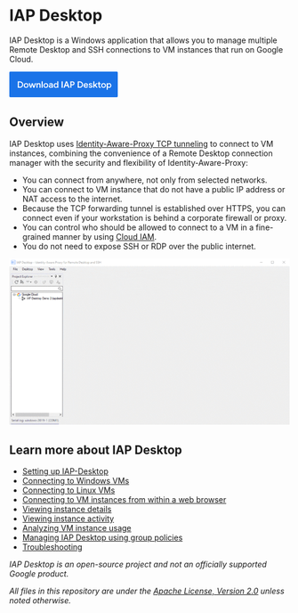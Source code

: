 # IAP Desktop

IAP Desktop is a Windows application that allows you to manage multiple Remote Desktop and SSH connections 
to VM instances that run on Google Cloud. 

[<img src="doc/images/download.png">](https://github.com/GoogleCloudPlatform/iap-desktop/releases/latest/download/IapDesktop.msi)

## Overview

IAP Desktop uses 
[Identity-Aware-Proxy TCP tunneling](https://cloud.google.com/iap/docs/tcp-forwarding-overview) to 
connect to VM instances, combining the convenience of a Remote
Desktop connection manager with the security and flexibility of Identity-Aware-Proxy:


* You can connect from anywhere, not only from selected networks.
* You can connect to VM instance that do not have a public IP address or NAT access to the internet.
* Because the TCP forwarding tunnel is established over HTTPS, you can connect even if your workstation
  is behind a corporate firewall or proxy.
* You can control who should be allowed to connect to a VM in a fine-grained manner by using 
  [Cloud IAM](https://cloud.google.com/iap/docs/using-tcp-forwarding#configuring_access_and_permissions).
* You do not need to expose SSH or RDP over the public internet. 

![Screenshot of IAP Desktop](doc/images/iapdesktop-animated-800.gif)



## Learn more about IAP Desktop

* [Setting up IAP-Desktop](https://github.com/GoogleCloudPlatform/iap-desktop/wiki/Installation)
* [Connecting to Windows VMs](https://github.com/GoogleCloudPlatform/iap-desktop/wiki/Connecting-to-instances)
* [Connecting to Linux VMs](https://github.com/GoogleCloudPlatform/iap-desktop/wiki/Connecting-to-linux-instances)
* [Connecting to VM instances from within a web browser](https://github.com/GoogleCloudPlatform/iap-desktop/wiki/Browser-Integration)
* [Viewing instance details](https://github.com/GoogleCloudPlatform/iap-desktop/wiki/Viewing-instance-details)
* [Viewing instance activity](https://github.com/GoogleCloudPlatform/iap-desktop/wiki/Viewing-instance-activity)
* [Analyzing VM instance usage](https://github.com/GoogleCloudPlatform/iap-desktop/wiki/Analyzing-usage)
* [Managing IAP Desktop using group policies](https://github.com/GoogleCloudPlatform/iap-desktop/wiki/Managing-IAP-Desktop-using-group-policies)
* [Troubleshooting](https://github.com/GoogleCloudPlatform/iap-desktop/wiki/Troubleshooting)




_IAP Desktop is an open-source project and not an officially supported Google product._

_All files in this repository are under the
[Apache License, Version 2.0](LICENSE.txt) unless noted otherwise._
